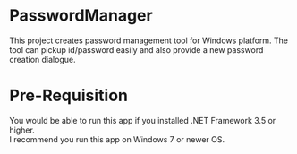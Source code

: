 ﻿# PasswordManager
This project creates password management tool for Windows platform. The tool can pickup id/password easily and also provide a new password creation dialogue.

# Pre-Requisition
You would be able to run this app if you installed .NET Framework 3.5 or higher.<br />
I recommend you run this app on Windows 7 or newer OS.

